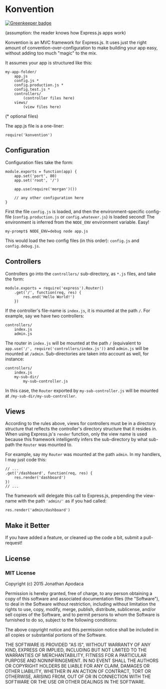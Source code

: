 # Konvention

[![Greenkeeper badge](https://badges.greenkeeper.io/jrop/konvention.svg)](https://greenkeeper.io/)

(assumption: the reader knows how Express.js apps work)

Konvention is an MVC framework for Express.js.  It uses just the right amount of convention-over-configuration to make building your app easy, without adding too much "magic" to the mix.

It assumes your app is structured like this:

```
my-app-folder/
    app.js
    config.js *
    config.production.js *
    config.test.js *
    controllers/
        (controller files here)
    views/
        (view files here)
```

(* optional files)

The app.js file is a one-liner:

```
require('konvention')
```

## Configuration

Configuration files take the form:

```
module.exports = function(app) {
    app.set('port', 80)
    app.set('root', '/')

    app.use(require('morgan')())

    // any other configuration here
}
```

First the file `config.js` is loaded, and then the environment-specific config-file (`config.production.js` or `config.whatever.js`) is loaded second!  The environment is inferred from the `NODE_ENV` environment variable.  Easy!

```
my-prompt$ NODE_ENV=debug node app.js
```

This would load the two config files (in this order): `config.js` and `config.debug.js`.

## Controllers

Controllers go into the `controllers/` sub-directory, as `*.js` files, and take the form:

```
module.exports = require('express').Router()
    .get('/', function(req, res) {
        res.end('Hello World!')
    })
```

If the controller's file-name is `index.js`, it is mounted at the path `/`.  For example, say we have two controllers:

```
controllers/
    index.js
    admin.js
```

The router in `index.js` will be mounted at the path `/` (equivalent to `app.use('/', require('controllers/index.js'))` and `admin.js` will be mounted at `/admin`.  Sub-directories are taken into account as well, for instance:

```
controllers/
    index.js
    my-sub-dir/
        my-sub-controller.js
```

In this case, the `Router` exported by `my-sub-controller.js` will be mounted at `/my-sub-dir/my-sub-controller`.

## Views

According to the rules above, views for controllers must be in a directory structure that reflects the controller's directory structure that it resides in.  When using Express.js's `render` function, only the view name is used because this framework intelligently infers the sub-directory by what sub-path the `Router` was mounted to.

For example, say my `Router` was mounted at the path `admin`.  In my handlers, I may just code this:

```
// ...
.get('/dashboard', function(req, res) {
    res.render('dashboard')
})
// ...
```
The framework will delegate this call to Express.js, prepending the view-name with the path `'admin/'` as if you had called:

```
res.render('admin/dashboard')
```

## Make it Better

If you have added a feature, or cleaned up the code a bit, submit a pull-request!

## License

### MIT License

Copyright (c) 2015 Jonathan Apodaca

Permission is hereby granted, free of charge, to any person obtaining a copy of this software and associated documentation files (the "Software"), to deal in the Software without restriction, including without limitation the rights to use, copy, modify, merge, publish, distribute, sublicense, and/or sell copies of the Software, and to permit persons to whom the Software is furnished to do so, subject to the following conditions:

The above copyright notice and this permission notice shall be included in all copies or substantial portions of the Software.

THE SOFTWARE IS PROVIDED "AS IS", WITHOUT WARRANTY OF ANY KIND, EXPRESS OR IMPLIED, INCLUDING BUT NOT LIMITED TO THE WARRANTIES OF MERCHANTABILITY, FITNESS FOR A PARTICULAR PURPOSE AND NONINFRINGEMENT. IN NO EVENT SHALL THE AUTHORS OR COPYRIGHT HOLDERS BE LIABLE FOR ANY CLAIM, DAMAGES OR OTHER LIABILITY, WHETHER IN AN ACTION OF CONTRACT, TORT OR OTHERWISE, ARISING FROM, OUT OF OR IN CONNECTION WITH THE SOFTWARE OR THE USE OR OTHER DEALINGS IN THE SOFTWARE.